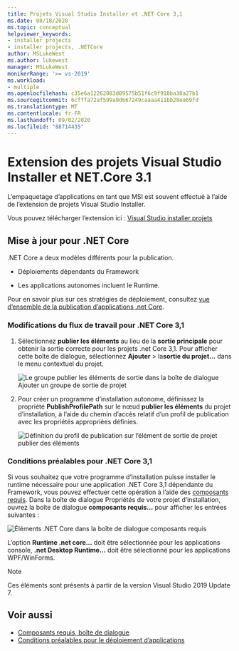 ```yaml
---
title: Projets Visual Studio Installer et .NET Core 3,1
ms.date: 08/18/2020
ms.topic: conceptual
helpviewer_keywords:
- installer projects
- installer projects, .NETCore
author: MSLukeWest
ms.author: lukewest
manager: MSLukeWest
monikerRange: '>= vs-2019'
ms.workload:
- multiple
ms.openlocfilehash: c35e6a12262083d09575b51f6c9f918ba30a27b1
ms.sourcegitcommit: 6cfffa72af599a9d667249caaaa411bb28ea69fd
ms.translationtype: MT
ms.contentlocale: fr-FR
ms.lasthandoff: 09/02/2020
ms.locfileid: "88714435"
---
```

# <a name="visual-studio-installer-projects-extension-and-net-core-31"></a>Extension des projets Visual Studio Installer et NET.Core 3.1

L’empaquetage d’applications en tant que MSI est souvent effectué à l’aide de l’extension de projets Visual Studio Installer.

Vous pouvez télécharger l’extension ici : [Visual Studio installer projets](https://marketplace.visualstudio.com/items?itemName=VisualStudioClient.MicrosoftVisualStudio2017InstallerProjects)

## <a name="update-for-net-core"></a>Mise à jour pour .NET Core
.NET Core a deux modèles différents pour la publication.

- Déploiements dépendants du Framework

- Les applications autonomes incluent le Runtime.

Pour en savoir plus sur ces stratégies de déploiement, consultez [vue d’ensemble de la publication d’applications .net Core](https://docs.microsoft.com/dotnet/core/deploying/).

### <a name="workflow-changes-for-net-core-31"></a>Modifications du flux de travail pour .NET Core 3,1

1. Sélectionnez **publier les éléments** au lieu de la **sortie principale** pour obtenir la sortie correcte pour les projets .net Core 3,1.  Pour afficher cette boîte de dialogue, sélectionnez **Ajouter**  >  la**sortie du projet...** dans le menu contextuel du projet.

    ![Le groupe publier les éléments de sortie dans la boîte de dialogue Ajouter un groupe de sortie de projet](../deployment/media/installer-projects-net-core-publish-items-output.png "Choisir les éléments à publier")

2. Pour créer un programme d’installation autonome, définissez la propriété **PublishProfilePath** sur le nœud **publier les éléments** du projet d’installation, à l’aide du chemin d’accès relatif d’un profil de publication avec les propriétés appropriées définies.

    ![Définition du profil de publication sur l’élément de sortie de projet publier des éléments](../deployment/media/installer-projects-net-core-publish-profile.png "Définir le profil de publication")

### <a name="prerequisites-for-net-core-31"></a>Conditions préalables pour .NET Core 3,1

Si vous souhaitez que votre programme d’installation puisse installer le runtime nécessaire pour une application .NET Core 3,1 dépendante du Framework, vous pouvez effectuer cette opération à l’aide des [composants requis](../deployment/application-deployment-prerequisites.md).  Dans la boîte de dialogue Propriétés de votre projet d’installation, ouvrez la boîte de dialogue **composants requis...** pour afficher les entrées suivantes :

![Éléments .NET Core dans la boîte de dialogue composants requis](../deployment/media/installer-projects-net-core-prerequisites.png "Prérequis pour .NET Core")

L’option **Runtime .net core...** doit être sélectionnée pour les applications console, **.net Desktop Runtime...** doit être sélectionné pour les applications WPF/WinForms.

>[!NOTE]
>Ces éléments sont présents à partir de la version Visual Studio 2019 Update 7.

## <a name="see-also"></a>Voir aussi

- [Composants requis, boîte de dialogue](../ide/reference/prerequisites-dialog-box.md)
- [Conditions préalables pour le déploiement d’applications](../deployment/application-deployment-prerequisites.md)

